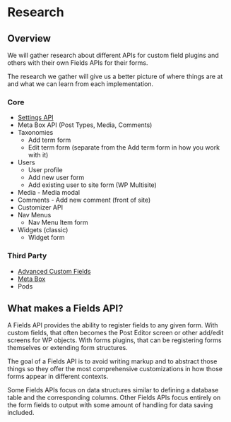 # Research

## Overview

We will gather research about different APIs for custom field plugins and others with their own Fields
APIs for their forms.

The research we gather will give us a better picture of where things are at and what we can learn from each
implementation.

### Core

* [Settings API](research/core/settings-api.md)
* Meta Box API (Post Types, Media, Comments)
* Taxonomies
    * Add term form
    * Edit term form (separate from the Add term form in how you work with it)
* Users
    * User profile
    * Add new user form
    * Add existing user to site form (WP Multisite)
* Media - Media modal
* Comments - Add new comment (front of site)
* Customizer API
* Nav Menus
    * Nav Menu Item form
* Widgets (classic)
    * Widget form

### Third Party

* [Advanced Custom Fields](research/third-party/advanced-custom-fields.md)
* [Meta Box](research/third-party/meta-box.md)
* Pods

## What makes a Fields API?

A Fields API provides the ability to register fields to any given form. With custom fields, that often becomes the Post
Editor screen or other add/edit screens for WP objects. With forms plugins, that can be registering forms themselves or
extending form structures.

The goal of a Fields API is to avoid writing markup and to abstract those things so they offer the most comprehensive
customizations in how those forms appear in different contexts.

Some Fields APIs focus on data structures similar to defining a database table and the corresponding columns. Other
Fields APIs focus entirely on the form fields to output with some amount of handling for data saving included.